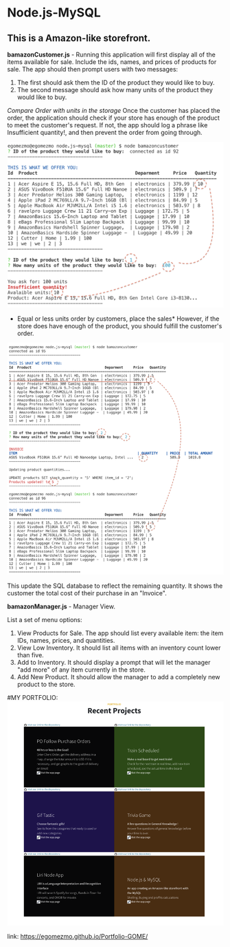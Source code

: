 # Node.js-MySQL

##  This is a Amazon-like storefront.

**bamazonCustomer.js** - Running this application will first display all of the items available for sale. Include the ids, names, and prices of products for sale.
The app should then prompt users with two messages:
1. The first should ask them the ID of the product they would like to buy.
1. The second message should ask how many units of the product they would like to buy.

*Compare Order with units in the storage*
Once the customer has placed the order, the application should check if your store has enough of the product to meet the customer's request.
If not, the app should log a phrase like Insufficient quantity!, and then prevent the order from going through.

![imagen1](/images/Insufficient_quantity.png)

* Equal or less units order by customers, place the sales*
However, if the store does have enough of the product, you should fulfill the customer's order.

![imagen2](/images/sufficient_quantity.png)


This update the SQL database to reflect the remaining quantity.
It shows the customer the total cost of their purchase in an "Invoice".


**bamazonManager.js** - Manager View.

List a set of menu options:
1. View Products for Sale. The app should list every available item: the item IDs, names, prices, and quantities.
1. View Low Inventory.  It should list all items with an inventory count lower than five.
1. Add to Inventory. It should display a prompt that will let the manager "add more" of any item currently in the store.
1. Add New Product. It should allow the manager to add a completely new product to the store.


#MY PORTFOLIO:
![imagen2](/images/Portfolio.png)

link:
https://egomezmo.github.io/Portfolio-GOME/